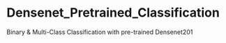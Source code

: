 # Densenet_Pretrained_Classification
Binary &amp; Multi-Class Classification with pre-trained Densenet201
